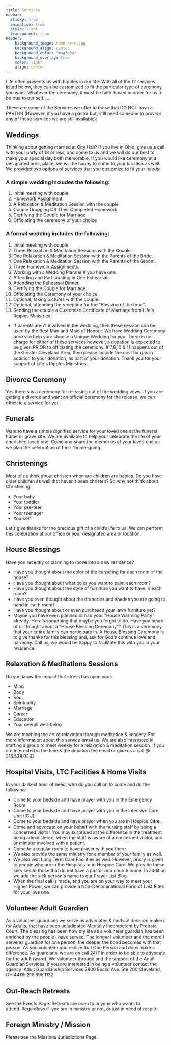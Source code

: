 ```yaml
---
title: Services
navbar:
  sticky: true
  animation: true
  style: light
  transparent: true
header:
    background_image: home-hero.jpg
    background_align: center
    background_color: "#4a3e5a"
    background_overlay: true
    color: light
    align: center
---
```


Life often presents us with Ripples in our life: With all of the 12 services listed below, they can be customized to fit the particular type of ceremony you want. Whatever the ceremony, it most be faith-based in order for us to be true to our self.....

These are some of the Services we offer to those that DO NOT have a PASTOR (However, if you have a pastor but, still need someone to provide any of these services we are still available):
 
## Weddings
Thinking about getting married at City Hall? If you live in Ohio, give us a call with your party of 18 or less, and come to us and we will do our best to make your special day both memorable. If you would like ceremony at a designated area, place, we will be happy to come to your location as well. We provides two options of services that you customize to fit your needs:

### A simple wedding includes the following:
1. Initial meeting with couple
2. Homework Assignment
3. A Relaxation & Meditation Session with the couple
4. Couple Dropping Off Their Completed Homework
5. Certifying the Couple for Marriage
6. Officiating the ceremony of your choice

### A formal wedding includes the following:
1. Initial meeting with couple.
2. Three Relaxation & Meditation Sessions with the Couple.
3. One Relaxation & Meditation Session with the Parents of the Bride.
4. One Relaxation & Meditation Session with the Parents of the Groom.
5. Three Homework Assignments.
6. Working with a Wedding Planner if you have one.
7. Attending and Participating in One Rehearsal.
8. Attending the Rehearsal Dinner.
9. Certifying the Couple for Marriage.
10. Officiating the Ceremony of your choice.
11. Optional, taking pictures with the couple.
12. Optional, attending the reception for the "Blessing of the food".
13. Sending the couple a Customize Certificate of Marriage from Life's Ripples Ministries.

* If parents aren't involved in the wedding, then these session can be used by the Best Man and Maid of Honour.
We have Wedding Ceremony books to help your choose a Unique Wedding for you. There is no charge for either of these services however, a donation is expected to be given PRIOR to officiating the ceremony. If 7,8,10 & 11 happens out of the Greater Cleveland Area, then please include the cost for gas in addition to your donation, as part of your donation. Thank you for your support of Life's Ripples Ministries.

## Divorce Ceremony
Yes there's is a ceremony for releasing out of the wedding vows. If you are getting a divorce and want an official ceremony for the release, we can officiate a service for you.
 
## Funerals
Want to have a simple dignified service for your loved one at the funeral home or grave site. We are available to help your celebrate the life of your cherished loved one. Come and share the memories of your loved one as we plan the celebration of their “home-going.
 
## Christenings
Most of us think about christen when are children are babies. Do you have older children as well that haven’t been christen? So why not think about Christening:
* Your baby
* Your toddler
* Your pre-teen
* Your teenager
* Yourself

Let’s give thanks for the precious gift of a child’s life to us! We can perform this celebration at our office or your designated area or location.
 
## House Blessings
Have you recently or planning to move into a new residence?
* Have you thought about the color of the carpeting for each room of the house?
* Have you thought about what color you want to paint each room?
* Have you thought about the style of furniture you want to have in each room?
* Have you even thought about the draperies and shades you are going to hand in each room?
* Have you thought about or even purchased your lawn furniture yet?
* Maybe you have even planned or had your "House Warming Party" already. Here's something that maybe you forgot to do. Have you heard of or thought about a "House Blessing Ceremony"? This is a ceremony that your entire family can participate in. A House Blessing Ceremony is to give thanks for this blessing and, ask for God’s continue love and harmony. Call us, we would be happy to facilitate this with you in your residence.

## Relaxation & Meditations Sessions
Do you know the impact that stress has upon your:
* Mind
* Body
* Soul
* Spirituality
* Marriage
* Career
* Education
* Your overall well-being

We are teaching the art of relaxation through meditation & imagery. For more information about this service email us. We are also interested in starting a group to meet weekly for a relaxation & meditation session. If you are interested in the time & the donation fee email or give us a call @ 216.538.0432

## Hospital Visits, LTC Facilities & Home Visits
In your darkest hour of need, who do you call on to come and do the following:
* Come to your bedside and have prayer with you in the Emergency Room.
* Come to your bedside and have prayer with you in the Intensive Care Unit (ICU).
* Come to your bedside and have prayer when you are in Hospice Care.
* Come and advocate on your behalf with the nursing staff by being a concerned visitor. You may surprised at the difference in the treatment being administered, when the staff is aware of a concerned visitor, and or minister involved with a patient.
* Come to a regular room to have prayer with you there.
* We also provide the same ministry for a member of your family as well.
* We also visit Long Term Care Facilities as well. However, priory is given to people who are in the Hospitals or in Hospice Care. We provide these services to those that do not have a pastor or a church home. In addition we add the sick person's name to our Prayer List Blog.
* When the final call is made, and you are on your way to meet your Higher Power, we can provide a Non-Denominational Form of Last Rites for your love one.

## Volunteer Adult Guardian
As a volunteer guardians we serve as advocates & medical decision makers for Adults, that have been adjudicated Mentally Incompetent by Probate Court. The blessing has been how my life as a volunteer guardian has been enriched by the people I have served. The longer I volunteer and the more I serve as guardian for one person, the deeper the bond becomes with that person. As you volunteer you realize that One Person and does make a difference. As guardians, we are on call 24/7 in order to be able to advocate for the adult (ward). We volunteer through and the support of the Adult Guardian Services. If you are interested in being a volunteer contact the agency: Adult Guardianship Services 2800 Euclid Ave. Ste 200 Cleveland, OH 44115 216.696.1132

## Out-Reach Retreats
See the Events Page. Retreats are open to anyone who wants to attend. Regardless if  you are in ministry or not, or just in need of respite!

## Foreign Ministry / Mission
Please see the Missions Jurisdictions Page.
